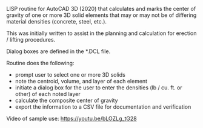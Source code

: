 LISP routine for AutoCAD 3D (2020) that calculates and marks the center of gravity of one or more 3D solid elements that may or may not be of differing material densities (concrete, steel, etc.).

This was initially written to assist in the planning and calculation for erection / lifting procedures.

Dialog boxes are defined in the *.DCL file.

Routine does the following:
- prompt user to select one or more 3D solids
- note the centroid, volume, and layer of each element
- initiate a dialog box for the user to enter the densities (lb / cu. ft. or other) of each noted layer
- calculate the composite center of gravity
- export the information to a CSV file for documentation and verification

Video of sample use: https://youtu.be/bLOZLg_tG28

